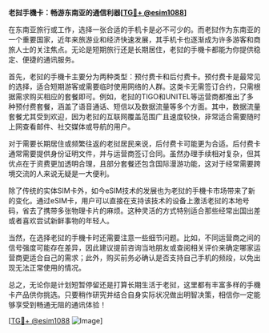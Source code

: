 **老挝手機卡：畅游东南亚的通信利器[[TG💪+ @esim1088](https://t.me/s/esim1088)]**

在东南亚旅行或工作，选择一张合适的手机卡是必不可少的。而老挝作为东南亚的一个重要国家，近年来旅游业和经济快速发展，其手机卡也逐渐成为许多游客和商旅人士的关注焦点。无论是短期旅行还是长期居住，老挝的手機卡都能为你提供稳定、便捷的通讯服务。

首先，老挝的手機卡主要分为两种类型：预付费卡和后付费卡。预付费卡是最常见的选择，适合短期游客或需要临时使用网络的人群。这类卡无需签订合约，只需根据需求购买相应的套餐即可。例如，老挝的TIGO和UNITEL等运营商都推出了多种预付费套餐，涵盖了语音通话、短信以及数据流量等多个方面。其中，数据流量套餐尤其受到欢迎，因为老挝的互联网覆盖范围广且速度较快，非常适合需要随时上网查看邮件、社交媒体或导航的用户。

对于需要长期居住或频繁往返的老挝居民来说，后付费卡可能更为合适。后付费卡通常需要提供身份证明文件，并与运营商签订合同。虽然办理手续相对复杂，但其优点在于资费更加透明合理，且部分套餐还包含国际漫游功能，这对于经常需要跨境交流的人来说无疑是一大便利。

除了传统的实体SIM卡外，如今eSIM技术的发展也为老挝的手機卡市场带来了新的变化。通过eSIM卡，用户可以直接在支持该技术的设备上激活老挝的本地号码，省去了携带多张物理卡片的麻烦。这种灵活的方式特别适合那些经常出国出差或者喜欢尝试新鲜事物的年轻人。

当然，在选择老挝的手機卡时还需要注意一些细节问题。比如，不同运营商之间的信号强度可能存在差异，因此建议提前咨询当地朋友或查阅相关评价来确定哪家运营商更适合自己的需求；此外，购买前务必确认是否支持自己手机的频段，以免出现无法正常使用的情况。

总之，无论你是计划短暂停留还是打算长期生活于老挝，这里都有丰富多样的手機卡产品供你挑选。只要稍作研究并结合自身实际状况做出明智决策，相信你一定能够享受到畅通无阻的通讯体验！

[[TG💪+ @esim1088](https://t.me/s/esim1088) ![Image](https://i.postimg.cc/4NQfJmqS/Snipaste-2025-05-13-00-14-12.png)]